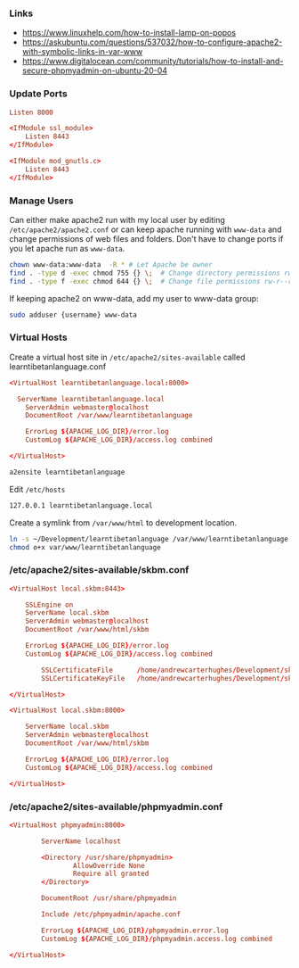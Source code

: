 ### Links
- https://www.linuxhelp.com/how-to-install-lamp-on-popos
- https://askubuntu.com/questions/537032/how-to-configure-apache2-with-symbolic-links-in-var-www
- https://www.digitalocean.com/community/tutorials/how-to-install-and-secure-phpmyadmin-on-ubuntu-20-04

### Update Ports
```conf
Listen 8000

<IfModule ssl_module>
    Listen 8443
</IfModule>

<IfModule mod_gnutls.c>
    Listen 8443
</IfModule>
```
### Manage Users

Can either make apache2 run with my local user by editing `/etc/apache2/apache2.conf` or can keep apache running with `www-data` and change 
permissions of web files and folders. Don't have to change ports if you let apache run as `www-data`.

```bash
chown www-data:www-data  -R * # Let Apache be owner
find . -type d -exec chmod 755 {} \;  # Change directory permissions rwxr-xr-x
find . -type f -exec chmod 644 {} \;  # Change file permissions rw-r--r--
```
If keeping apache2 on www-data, add my user to www-data group:
```bash
sudo adduser {username} www-data
```

### Virtual Hosts

Create a virtual host site in `/etc/apache2/sites-available` called learntibetanlanguage.conf

```conf
<VirtualHost learntibetanlanguage.local:8000>

  ServerName learntibetanlanguage.local
    ServerAdmin webmaster@localhost
    DocumentRoot /var/www/learntibetanlanguage

    ErrorLog ${APACHE_LOG_DIR}/error.log
    CustomLog ${APACHE_LOG_DIR}/access.log combined

</VirtualHost>
```

```bash
a2ensite learntibetanlanguage
```

Edit `/etc/hosts`

```bash
127.0.0.1 learntibetanlanguage.local
```

Create a symlink from `/var/www/html` to development location.
```bash
ln -s ~/Development/learntibetanlanguage /var/www/learntibetanlanguage
chmod o+x var/www/learntibetanlanguage
```

### /etc/apache2/sites-available/skbm.conf
```conf
<VirtualHost local.skbm:8443>

    SSLEngine on
    ServerName local.skbm
    ServerAdmin webmaster@localhost
    DocumentRoot /var/www/html/skbm

    ErrorLog ${APACHE_LOG_DIR}/error.log
    CustomLog ${APACHE_LOG_DIR}/access.log combined

		SSLCertificateFile      /home/andrewcarterhughes/Development/skbm/local.skbm.crt
		SSLCertificateKeyFile   /home/andrewcarterhughes/Development/skbm/local.skbm.key

</VirtualHost>

<VirtualHost local.skbm:8000>

    ServerName local.skbm
    ServerAdmin webmaster@localhost
    DocumentRoot /var/www/html/skbm

    ErrorLog ${APACHE_LOG_DIR}/error.log
    CustomLog ${APACHE_LOG_DIR}/access.log combined

</VirtualHost>
```

### /etc/apache2/sites-available/phpmyadmin.conf
```conf
<VirtualHost phpmyadmin:8000>

        ServerName localhost

        <Directory /usr/share/phpmyadmin>
                AllowOverride None
                Require all granted
        </Directory>

        DocumentRoot /usr/share/phpmyadmin

        Include /etc/phpmyadmin/apache.conf

        ErrorLog ${APACHE_LOG_DIR}/phpmyadmin.error.log
        CustomLog ${APACHE_LOG_DIR}/phpmyadmin.access.log combined

</VirtualHost>
```
